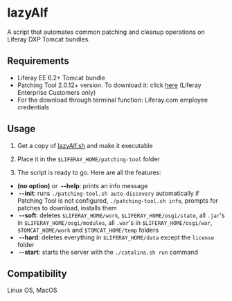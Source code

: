 # lazyAlf

A script that automates common patching and cleanup operations on Liferay DXP Tomcat bundles.

## Requirements
- Liferay EE 6.2+ Tomcat bundle
- Patching Tool 2.0.12+ version. To download it: click [here](https://customer.liferay.com/downloads?p_p_id=com_liferay_osb_customer_downloads_display_web_DownloadsDisplayPortlet&_com_liferay_osb_customer_downloads_display_web_DownloadsDisplayPortlet_productAssetCategoryId=118191019&_com_liferay_osb_customer_downloads_display_web_DownloadsDisplayPortlet_fileTypeAssetCategoryId=118191066) (Liferay Enterprise Customers only)
- For the download through terminal function: Liferay.com employee credentials

## Usage
1) Get a copy of [lazyAlf.sh](https://github.com/alffox/lazy-alf/raw/master/lazyAlf.sh) and make it executable

2) Place it in the `$LIFERAY_HOME/patching-tool` folder

3) The script is ready to go. Here are all the features:

* **(no option)** or **&nbsp;--help**: prints an info message
* **&nbsp;--init**: runs `./patching-tool.sh auto-discovery` automatically if Patching Tool is not configured, `./patching-tool.sh info`, prompts for patches to download, installs them
* **&nbsp;--soft**: deletes `$LIFERAY_HOME/work`, `$LIFERAY_HOME/osgi/state`, all `.jar`'s in `$LIFERAY_HOME/osgi/modules`, all `.war`'s in `$LIFERAY_HOME/osgi/war`, `$TOMCAT_HOME/work` and `$TOMCAT_HOME/temp` folders 
* **&nbsp;--hard**: deletes everything in `$LIFERAY_HOME/data` except the `license` folder
* **&nbsp;--start**: starts the server with the `./catalina.sh run` command

## Compatibility
Linux OS, MacOS
